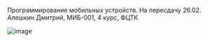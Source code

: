 Программирование мобильных устройств.
На пересдачу 26.02.
Алешкин Дмитрий, МИБ-001, 4 курс, ФЦТК



![image](https://github.com/Harned/iosAleshkin/assets/99013503/3b8894cc-f7e0-4af0-82df-1de938c6c345)
